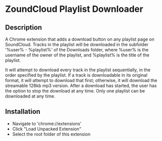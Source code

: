 # ZoundCloud Playlist Downloader

## Description

A Chrome extension that adds a download button on any playlist page on SoundCloud. Tracks in the playlist will be 
downloaded in the subfolder '%user% - %playlist%' of the Downloads folder, where %user% is the username of the owner 
of the playlist, and %playlist% is the title of the playlist.

It will attempt to download every track in the playlist sequentially, in the order specified by the playlist. If a track
is downloadable in its original format, it will attempt to download that first; otherwise, it will download the streamable
128kb mp3 version. After a download has started, the user has the option to stop the download at any time. Only one
playlist can be downloaded at any time.

## Installation

- Navigate to 'chrome://extensions'
- Click "Load Unpacked Extension"
- Select the root folder of this extension